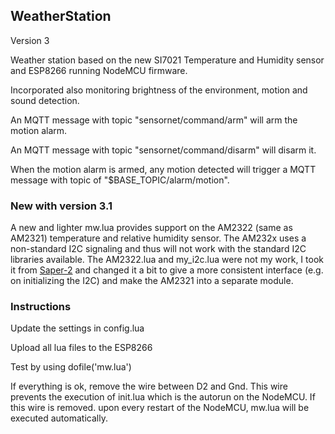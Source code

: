 WeatherStation
--------------
Version 3

Weather station based on the new SI7021 Temperature and Humidity sensor and ESP8266 running NodeMCU firmware.

Incorporated also monitoring brightness of the environment, motion and sound detection.

An MQTT message with topic "sensornet/command/arm" will arm the motion alarm.

An MQTT message with topic "sensornet/command/disarm" will disarm it.

When the motion alarm is armed, any motion detected will trigger a MQTT message with topic of "$BASE_TOPIC/alarm/motion".

### New with version 3.1 ###

A new and lighter mw.lua provides support on the AM2322 (same as AM2321) temperature and relative humidity sensor. The AM232x uses a non-standard I2C signaling and thus will not work with the standard I2C libraries available. The AM2322.lua and my_i2c.lua were not my work, I took it from [Saper-2](https://github.com/saper-2/esp8266-am2321-remote-sensor) and changed it a bit to give a more consistent interface (e.g. on initializing the I2C) and make the AM2321 into a separate module.

### Instructions ###

Update the settings in config.lua

Upload all lua files to the ESP8266

Test by using dofile('mw.lua')

If everything is ok, remove the wire between D2 and Gnd. This wire prevents the execution of init.lua which is the autorun on the NodeMCU. If this wire is removed. upon every restart of the NodeMCU, mw.lua will be executed automatically.

